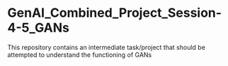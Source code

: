 # GenAI_Combined_Project_Session-4-5_GANs
This repository contains an intermediate task/project that should be attempted to understand the functioning of GANs
